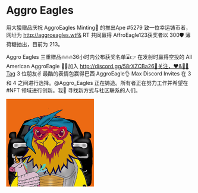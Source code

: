 # Aggro Eagles

用大猿赠品庆祝 AggroEagles Minting🚀 的推出Ape #5279 致一位幸运铸币者，网址为 http://aggroeagles.wtf& RT 共同赢得 AffroEagle123获奖者以 300🛡️ 薄荷糖抽出，目前为 213。

Aggro Eagles 三重赠品🔥🔥🔥36小时内公布获奖名单⌛👉 在发射时赢得空投的 All American AggroEagle 🚀🦅加入 http://discord.gg/58rXZCBa26🦅关注，❤️&🔁🦅Tag 3 位朋友✌️ 最酷的表情包赢得巴西 AggroEagle👌 Max Discord Invites 在 3 和 4 之间进行选择。@Aggro_Eagles
 正在铸造。所有者正在努力工作并希望在#NFT 领域进行创新。我💚 寻找新方式与社区联系的人们。

![unnamed](unnamed.png)

